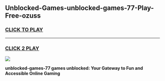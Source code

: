 
## Unblocked-Games-unblocked-games-77-Play-Free-ozuss
<h3>
<a href="https://premium76.site?title=unblocked-games-77&ref=23A">CLICK TO PLAY</a></h3>
<hr>

<h3>
<a href="https://premium76.site?title=unblocked-games-77&ref=23A">CLICK 2 PLAY</a>
  
</h3>

<a href="https://premium76.site?title=unblocked-games-77&ref=23A"><img src="https://clearcache.store/games.png"></a>


**unblocked-games-77 games unblocked: Your Gateway to Fun and Accessible Online Gaming**
